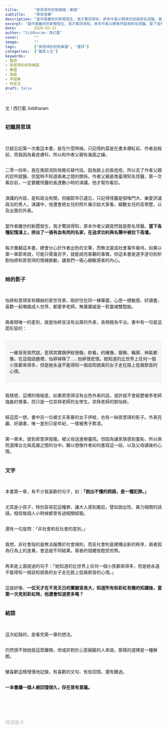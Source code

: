 ```yaml
---
title:       "房思琪的初戀樂園：樂園"
subtitle:    "黑夜落幕"
description: "當作者離世的新聞發生，我才驚訝得知，原本作者父親竟然就是那名怪醫。當下各種記憶湧上，拼出了一張有血有肉的名家，在追求功利與名聲中被拉下高壇..."
excerpt: "當作者離世的新聞發生，我才驚訝得知，原本作者父親竟然就是那名怪醫。當下各種記憶湧上，拼出了一張有血有肉的名家，在追求功利與名聲中被拉下高壇..."
date:        2020-03-31
author: "Siddharam｜西打藍"
cover:       ""
image:       ""
tags:        ["房思琪的初戀樂園", "書評"]
categories:  ["鏡思人生"]
keywords:
- 書評
- 房思琪的初戀樂園
- 樂園
- 強姦
- 李國華
- 林奕含
draft: false
---
```


<article style="font-family: 'Noto Sans TC', '微軟正黑體', sans-serif; font-weight: 300;">

<br>文 / 西打藍 Siddharam<br><br>

<h3 class="article-h1-color">初識房思琪</h3><br>

已經忘記第一次看這本書，是在什麼時候。只記得約莫是在書本爆紅前、作者自殺前，而我因為看皮膚科，所以和作者父親有幾面之緣。<br><br>

二零一四年，我在南部消防局擔任替代役。因為臉上初長痘痘，所以去了作者父親的診所就醫，但當時不知道兩者之間的關係。作者父親是南臺灣知名怪醫，第一次看診前，一定要聽怪醫的長達數小時的演講，他才幫你看診。<br><br>

演講的內容，是和政治有關，但細節早已遺忘，只記得怪醫是個嗓門大、樂愛評議政治的男人，演講中，他還會將女兒的照片展示給大家看，細數女兒的高學歷，以及出眾的外表。<br><br>

當作者離世的新聞發生，我才驚訝得知，原本作者父親竟然就是那名怪醫。<b>當下各種記憶湧上，拼出了一張有血有肉的名家，在追求功利與名聲中被拉下高壇。</b><br><br>

每次重翻這本書，總會分心於作者出色的文筆，而無法當成社會事件看待。如果以第一章節來說，可能只需幾百字，就能說完客觀的事實。但這本書是逐字逐句剖析劉怡婷和房思琪的情緒脈動，讓我們一窺心細敏感者的內心。<br><br>



<h3 class="article-h1-color">她的影子</h3><br>

怡婷和思琪皆有顯赫的家世背景，剛好住在同一棟華廈，心思一樣敏感、好讀書，喜歡一起嘲諷成人世界，都愛李老師。無庸置疑是一對靈魂雙胞胎。<br><br>

兩者間唯一的差別，就是怡婷並沒有出眾的外表，長相極為平淡。書中有一句是這麼形容的：<br><br>

<div style="background: #F5F5F5; padding: 14px;">

一維哥哥突然說，思琪其實跟伊紋很像，妳看。的確像，眉眼、輪廓、神氣都像。在這個話題裡，怡婷掉隊了......怡婷很悲憤。她知道的比世界上任何一個小孩都來得多，但是她永遠不能得知一個自知貌美的女子走在路上低眉歛首的心情。

</div><br>

我猜想，這裡的暗喻是，如果房思琪沒有出色外表的話，或許就不會經歷被李老師強姦的憾事。而只是一位崇拜老師的女學生。崇拜老師的劉怡婷。<br><br>

經這麼一想，書中另一位被丈夫家暴的女子伊紋，也有一絲房思琪的影子。外表亮麗、好讀書，唯一差別只是年紀，一樣被男子欺凌。<br><br>

第一章末，提到房思琪發瘋，被父母送進療養院。但因為讓家族感到羞恥，所以病院選擇台北與高雄之間的台中。難以想像作者如何書寫這一段，以及父母讀後的心情。<br><br>


<h3 class="article-h1-color">文字</h3><br>

本書第一章，有不少我喜歡的句子，如：<b>「說出不懂的詞語，是一種犯罪。」</b><br><br>

尤其是小孩子，特別容易犯這種罪，讓大人感到尷尬，譬如說出性、暴力相關的話語。相信每個人小時候都曾有過相關經驗。<br><br>

還有一句是問：「非社會和反社會的差別。」<br><br>

我想，非社會指的是無法服膺於社會規則，而反社會則是建構出新的秩序，兩者因為行為上的差異，會造就不同結果。兩者的個體皆飽受煎熬。<br><br>

再來是上面提過的句子：「她知道的比世界上任何一個小孩都來得多，但是她永遠不能得知一個自知貌美的女子走在路上低眉歛首的心情。」<br><br>

這就好像，<b>一位天才在不見天日的實驗室長大，知道所有和彩虹有關的知識後，當第一次見到彩虹時，他還會知道更多嗎？</b><br><br>


<h3 class="article-h1-color">結語</h3><br>

這次紀錄的，是看完第一章的想法。<br><br>

仍然很不捨她就這麼離開，但或許對於心思細膩的人來說，那樣的選擇是一種解脫。<br><br>

蠻喜歡這樣慢慢地記錄，有喜歡的文句、有些回憶，還有難過。<br><br>

<b>一本書讓一個人被回憶很久，存在皆有意義。</b><br><br>



<br><br><br>

</article>

<div style="color: #bfbfbf; font-size: 15px;" id="busuanzi_container_page_pv">
  閱讀量<span id="busuanzi_value_page_pv"></span>次
</div>

<script src="../../js/post.js"></script>




